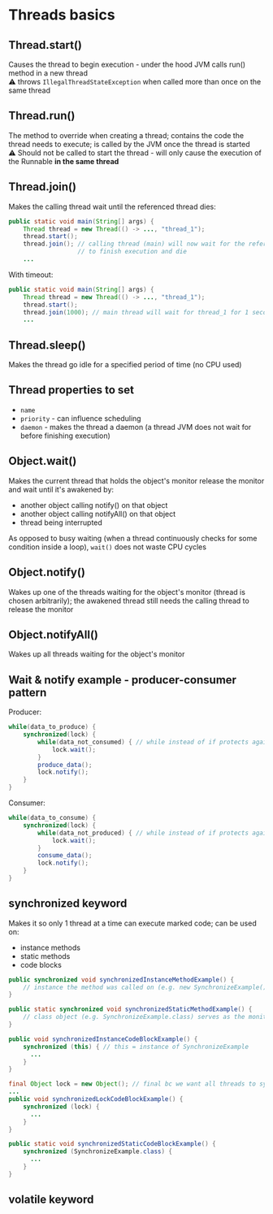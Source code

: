 # Threads basics

## Thread.start()
Causes the thread to begin execution - under the hood JVM calls run() method in a new thread  
:warning: throws `IllegalThreadStateException` when called more than once on the same thread

## Thread.run()
The method to override when creating a thread; contains the code the thread needs to execute; is called by the JVM once the thread is started  
:warning: Should not be called to start the thread - will only cause the execution of the Runnable **in the same thread**

## Thread.join()
Makes the calling thread wait until the referenced thread dies:
```java
public static void main(String[] args) {
    Thread thread = new Thread(() -> ..., "thread_1");
    thread.start();
    thread.join(); // calling thread (main) will now wait for the referenced thread (thread_1)
                   // to finish execution and die
    ...
```
With timeout:
```java
public static void main(String[] args) {
    Thread thread = new Thread(() -> ..., "thread_1");
    thread.start();
    thread.join(1000); // main thread will wait for thread_1 for 1 second before resuming
    ...
```

## Thread.sleep()
Makes the thread go idle for a specified period of time (no CPU used)

## Thread properties to set
- `name`
- `priority` - can influence scheduling
- `daemon` - makes the thread a daemon (a thread JVM does not wait for before finishing execution)

## Object.wait()
Makes the current thread that holds the object's monitor release the monitor and wait until it's awakened by:
- another object calling notify() on that object
- another object calling notifyAll() on that object
- thread being interrupted

As opposed to busy waiting (when a thread continuously checks for some condition inside a loop), `wait()` does not waste CPU cycles
## Object.notify()
Wakes up one of the threads waiting for the object's monitor (thread is chosen arbitrarily); the awakened thread still needs the calling thread to release the monitor

## Object.notifyAll()
Wakes up all threads waiting for the object's monitor

## Wait & notify example - producer-consumer pattern
Producer:
```java
while(data_to_produce) {
    synchronized(lock) {
        while(data_not_consumed) { // while instead of if protects against spurious wake up
            lock.wait();
        }
        produce_data();
        lock.notify();
    }
}
```

Consumer:
```java
while(data_to_consume) {
    synchronized(lock) {
        while(data_not_produced) { // while instead of if protects against spurious wake up
            lock.wait();
        }
        consume_data();
        lock.notify();
    }
}
```

## synchronized keyword
Makes it so only 1 thread at a time can execute marked code; can be used on:
- instance methods
- static methods
- code blocks
```java
public synchronized void synchronizedInstanceMethodExample() {
    // instance the method was called on (e.g. new SynchronizeExample()) serves as the monitor object
}
```
```java
public static synchronized void synchronizedStaticMethodExample() {
    // class object (e.g. SynchronizeExample.class) serves as the monitor object
}
```
```java
public void synchronizedInstanceCodeBlockExample() {
    synchronized (this) { // this = instance of SynchronizeExample
      ...
    }
}
```
```java
final Object lock = new Object(); // final bc we want all threads to synchronize on the same object
...
public void synchronizedLockCodeBlockExample() {
    synchronized (lock) {
      ...
    }
}
```
```java
public static void synchronizedStaticCodeBlockExample() {
    synchronized (SynchronizeExample.class) {
      ...
    }
}
```

## volatile keyword
